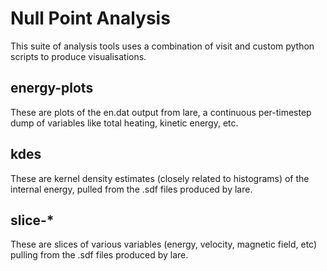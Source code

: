 # Null Point Analysis

This suite of analysis tools uses a combination of visit and custom python scripts to produce visualisations.

## energy-plots

These are plots of the en.dat output from lare, a continuous per-timestep dump of variables like total heating, kinetic energy, etc.

## kdes

These are kernel density estimates (closely related to histograms) of the internal energy, pulled from the .sdf files produced by lare.

## slice-*

These are slices of various variables (energy, velocity, magnetic field, etc) pulling from the .sdf files produced by lare.
